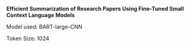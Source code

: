 **Efficient Summarization of Research Papers Using Fine-Tuned Small Context Language Models**


Model used: BART-large-CNN

Token Size: 1024
